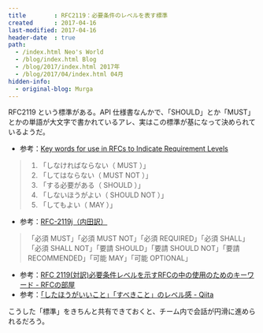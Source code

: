 ```yaml
---
title        : RFC2119：必要条件のレベルを表す標準
created      : 2017-04-16
last-modified: 2017-04-16
header-date  : true
path:
  - /index.html Neo's World
  - /blog/index.html Blog
  - /blog/2017/index.html 2017年
  - /blog/2017/04/index.html 04月
hidden-info:
  - original-blog: Murga
---
```


RFC2119 という標準がある。API 仕様書なんかで、「SHOULD」とか「MUST」とかの単語が大文字で書かれているアレ、実はこの標準が基になって決められているようだ。

- 参考：[Key words for use in RFCs to Indicate Requirement Levels](https://www.ipa.go.jp/security/rfc/RFC2119JA.html)

> 1. 「しなければならない（ MUST ）」
> 2. 「してはならない（ MUST NOT ）」
> 3. 「する必要がある（ SHOULD ）」
> 4. 「しないほうがよい（ SHOULD NOT ）」
> 5. 「してもよい（ MAY ）」

- 参考：[RFC-2119j（内田訳）](http://www.asahi-net.or.jp/~sd5a-ucd/rfc-j/rfc-2119j.html)

> 「必須 MUST」「必須 MUST NOT」「必須 REQUIRED」「必須 SHALL」「必須 SHALL NOT」「要請 SHOULD」「要請 SHOULD NOT」「要請 RECOMMENDED」「可能 MAY」「可能 OPTIONAL」

- 参考：[RFC 2119(対訳)必要条件レベルを示すRFCの中の使用のためのキーワード - RFCの部屋](http://www.t-net.ne.jp/~cyfis/rfc/format/rfc2119_ja.html)
- 参考：[「したほうがいいこと」「すべきこと」のレベル感 - Qiita](http://qiita.com/jkr_2255/items/5e20100e4e8527baea03)

こうした「標準」をきちんと共有できておくと、チーム内で会話が円滑に進められるだろう。

